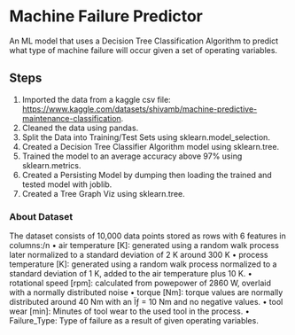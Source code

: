 # Machine Failure Predictor
An ML model that uses a Decision Tree Classification Algorithm to predict what type of machine failure will occur given a set of operating variables.

## Steps
1. Imported the data from a kaggle csv file: https://www.kaggle.com/datasets/shivamb/machine-predictive-maintenance-classification.
2. Cleaned the data using pandas.
3. Split the Data into Training/Test Sets using sklearn.model_selection.
4. Created a Decision Tree Classifier Algorithm model using sklearn.tree.
5. Trained the model to an average accuracy above 97% using sklearn.metrics.
6. Created a Persisting Model by dumping then loading the trained and tested model with joblib.
7. Created a Tree Graph Viz using sklearn.tree.

### About Dataset
The dataset consists of 10,000 data points stored as rows with 6 features in columns:/n
•	air temperature [K]: generated using a random walk process later normalized to a standard deviation of 2 K around 300 K
•	process temperature [K]: generated using a random walk process normalized to a standard deviation of 1 K, added to the air temperature plus 10 K.
•	rotational speed [rpm]: calculated from powepower of 2860 W, overlaid with a normally distributed noise
•	torque [Nm]: torque values are normally distributed around 40 Nm with an Ïƒ = 10 Nm and no negative values.
•	tool wear [min]: Minutes of tool wear to the used tool in the process.
•	Failure_Type: Type of failure as a result of given operating variables. 


